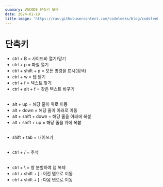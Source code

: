 ```yaml
---
summary: VSCODE 단축키 모음
date: 2024-01-19
title-image: 'https://raw.githubusercontent.com/codeleeks/blog/codeleeks-images/vscode/vscode-shortcut/title.png'
---
```


# 단축키

- ctrl + B = 사이드바 열기/닫기
- ctrl + p = 파일 열기
- ctrl + shift + p = 모든 명령을 표시(검색)
- ctrl + w = 탭 닫기
- ctrl + f = 텍스트 찾기
- ctrl + alt + f = 찾은 텍스트 바꾸기

##

- alt + up = 해당 줄이 위로 이동
- alt + down = 해당 줄이 아래로 이동
- alt + shift + down = 해당 줄을 아래에 복붙
- alt + shift + up = 해당 줄을 위에 복붙

##

- shift + tab = 내어쓰기

##

- ctrl + / = 주석

##

- ctrl + \ = 창 분할하여 탭 복제
- ctrl + shift + [ : 이전 탭으로 이동
- ctrl + shift + ] : 다음 탭으로 이동

